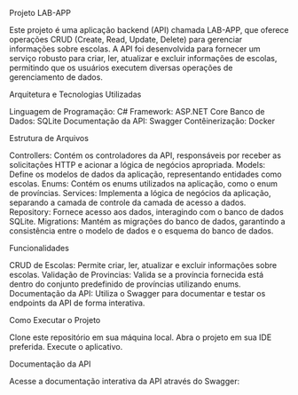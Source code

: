 Projeto LAB-APP

Este projeto é uma aplicação backend (API) chamada LAB-APP, que oferece operações CRUD (Create, Read, Update, Delete) para gerenciar informações sobre escolas. A API foi desenvolvida para fornecer um serviço robusto para criar, ler, atualizar e excluir informações de escolas, permitindo que os usuários executem diversas operações de gerenciamento de dados.



Arquitetura e Tecnologias Utilizadas

Linguagem de Programação: C#
Framework: ASP.NET Core
Banco de Dados: SQLite
Documentação da API: Swagger
Contêinerização: Docker



Estrutura de Arquivos

Controllers: Contém os controladores da API, responsáveis por receber as solicitações HTTP e acionar a lógica de negócios apropriada.
Models: Define os modelos de dados da aplicação, representando entidades como escolas.
Enums: Contém os enums utilizados na aplicação, como o enum de províncias.
Services: Implementa a lógica de negócios da aplicação, separando a camada de controle da camada de acesso a dados.
Repository: Fornece acesso aos dados, interagindo com o banco de dados SQLite.
Migrations: Mantém as migrações do banco de dados, garantindo a consistência entre o modelo de dados e o esquema do banco de dados.




Funcionalidades

CRUD de Escolas: Permite criar, ler, atualizar e excluir informações sobre escolas.
Validação de Provincias: Valida se a província fornecida está dentro do conjunto predefinido de províncias utilizando enums.
Documentação da API: Utiliza o Swagger para documentar e testar os endpoints da API de forma interativa.



Como Executar o Projeto

Clone este repositório em sua máquina local.
Abra o projeto em sua IDE preferida.
Execute o aplicativo.



Documentação da API

Acesse a documentação interativa da API através do Swagger:
